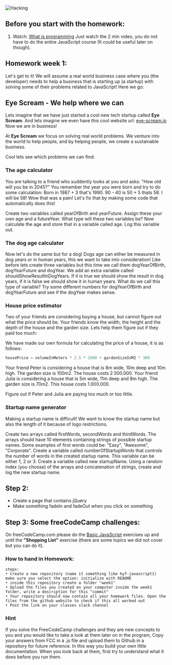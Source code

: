 ![Hacking](https://media.giphy.com/media/eCqFYAVjjDksg/giphy.gif)
## Before you start with the homework:

1. Watch: [What is programming](https://www.khanacademy.org/computing/computer-programming/programming/intro-to-programming/v/programming-intro) Just watch the 2 min video, you do not have to do the entire JavaScript course (It could be useful later on though). 

## Homework week 1:
Let's get to it! We will assume a real world business case where you (the developer) needs to help a business that is starting up (a startup) with solving some of their problems related to JavaScript! Here we go:

## Eye Scream - We help where we can
Lets imagine that we have just started a cool new tech startup called **Eye Scream**. And lets imagine we even have this cool website url: [eye-scream.io](eye-scream.io) Now we are in business!

At **Eye Scream** we focus on solving real world problems. We venture into the world to help people, and by helping people, we create a sustainable business.

Cool lets see which problems we can find:

### The age calculator
You are talking to a friend who suddently looks at you and asks: "How old will you be in 2045?" You remember the year you were born and try to do some calculation: Born in 1987 + 3 that's 1990. 90 - 40 is 50 + 5 thats 58. I will be 58! Wow that was a pain! Let's fix that by making some code that automatically does this!

Create two variables called yearOfBirth and yearFuture. Assign these your own age and a futureYear.
What type will these two variables be? Now calculate the age and store that in a variable called age. Log this variable out.

### The dog age calculator
Now let's do the same but for a dog! Dogs age can either be measured in dog years or in human years, this we want to take into consideration! 
Like before lets create three variables but this time we call them dogYearOfBirth, dogYearFuture and dogYear. We add an extra variable called shouldShowResultInDogYears. If it is true we should show the result in dog years, if it is false we should show it in human years. What do we call this type of variable? 
Try some different numbers for dogYearOfBirth and dogYearFuture and see if the dogYear makes sense.


### House price estimator
Two of your friends are considering buying a house, but cannot figure out what the price should be. Your friends know the width, the height and the depth of the house and the garden size. Lets help them figure out if they paid too much:

We have made our own formula for calculating the price of a house, it is as follows:
```js
housePrice = volumeInMeters * 2.5 * 1000 + gardenSizeInM2 * 300
```

Your friend Peter is considering a house that is 8m wide, 10m deep and 10m high. The garden size is 100m2. The house costs 2.500.000.
Your friend Julia is considering a house that is 5m wide, 11m deep and 8m high. The garden size is 70m2. This house costs 1.000.000.

Figure out if Peter and Julia are paying too much or too little.


### Startup name generator
Making a startup name is difficult! We want to know the startup name but also the length of it because of logo restrictions.

Create two arrays called firstWords, secondWords and thirdWords. The arrays should have 10 elements containing strings of possible startup names. Some examples of first words could be: "Easy", "Awesome", "Corporate". Create a variable called numberOfStartupWords that controls the number of words in the created startup name. This variable can be either 1, 2 or 3. Create a variable called new startupName. Using a random index (you choose) of the arrays and concatenation of strings, create and log the new startup name. 




## Step 2:

* Create a page that contains jQuery
* Make something fadeIn and fadeOut when you click on something

## Step 3: **Some freeCodeCamp challenges:**

On freeCodeCamp.com please do the [Basic JavaScript](https://learn.freecodecamp.org/javascript-algorithms-and-data-structures/basic-javascript) exercises up and until the **"Shopping List"** exercise (there are some topics we did not cover but you can do it).

### How to hand in Homework:

```
steps:
• Create a new repository (name it something like hyf-javascript1) make sure you select the option: initialize with README
• inside this repository create a folder "week1"
• Upload the files you created on your computer inside the week1 folder, write a description for this "commit"
• Your repository should now contain all your homework files. Open the files from the github website to check if this all worked out
• Post the link on your classes slack channel
```

### Hint

If you solve the FreeCodeCamp challenges and they are new concepts to you and you would like to take a look at them later on in the program, Copy your answers from FCC in a .js file and upload them to Github in a repository for future reference. In this way you build your own little documentation. When you look back at them, first try to understand what it does before you run them.
